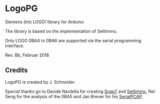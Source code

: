 # LogoPG

Siemens (tm) LOGO! library for Arduino

The library is based on the implementation of Settimino. 

Only LOGO 0BA4 to 0BA6 are supported via the serial programming interface.

Rev. Bb, Februar 2018

## Credits
LogoPG is created by J. Schneider.

Special thanks go to Davide Nardella for creating [Snap7](http://snap7.sourceforge.net/) and [Settimino](http://settimino.sourceforge.net/), Nei Seng for the analysis of the 0BA5 and Jan Breuer for his [SerialPCAP](https://github.com/j123b567/SerialPCAP).

